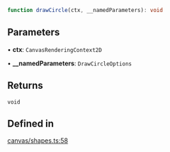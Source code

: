 ```ts
function drawCircle(ctx, __namedParameters): void
```

## Parameters

• **ctx**: `CanvasRenderingContext2D`

• **\_\_namedParameters**: `DrawCircleOptions`

## Returns

`void`

## Defined in

[canvas/shapes.ts:58](https://github.com/Tismas/naszos-utils/blob/17b33842abc2ec4b3d89cd93065f656880e196df/src/canvas/shapes.ts#L58)
